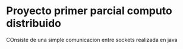 # Proyecto primer parcial computo distribuido
COnsiste de una simple comunicacion entre sockets realizada en java
